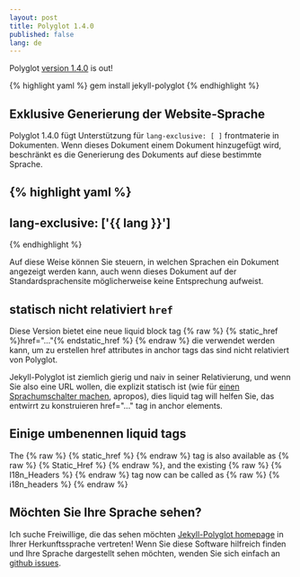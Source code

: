 ```yaml
---
layout: post
title: Polyglot 1.4.0
published: false
lang: de
---
```


Polyglot [version 1.4.0](https://rubygems.org/gems/jekyll-polyglot/versions/1.4.0) is out!

{% highlight yaml %}
gem install jekyll-polyglot
{% endhighlight %}

## Exklusive Generierung der Website-Sprache

Polyglot 1.4.0 fügt Unterstützung für `lang-exclusive: [ ]`  frontmaterie in Dokumenten. Wenn dieses Dokument einem Dokument hinzugefügt wird, beschränkt es die Generierung des Dokuments auf diese bestimmte Sprache.

{% highlight yaml %}
---
lang-exclusive: ['{{ lang }}']
---
{% endhighlight %}

Auf diese Weise können Sie steuern, in welchen Sprachen ein Dokument angezeigt werden kann, auch wenn dieses Dokument auf der Standardsprachensite möglicherweise keine Entsprechung aufweist.

## statisch nicht relativiert `href`

Diese Version bietet eine neue liquid block tag {% raw %} {% static_href %}href="..."{% endstatic_href %} {% endraw %} die verwendet werden kann, um zu erstellen href attributes in anchor tags das sind nicht relativiert von Polyglot.

Jekyll-Polyglot ist ziemlich gierig und naiv in seiner Relativierung, und wenn Sie also eine URL wollen, die explizit statisch ist (wie für [einen Sprachumschalter machen](https://github.com/untra/polyglot/blob/master/site/_includes/sidebar.html#L40-L42), apropos), dies liquid tag will helfen Sie, das entwirrt zu konstruieren href="..." tag in anchor elements.

## Einige umbenennen liquid tags

The {% raw %} {% static_href %} {% endraw %} tag is also available as {% raw %} {% Static_Href %} {% endraw %}, and the existing {% raw %} {% I18n_Headers %} {% endraw %} tag now can be called as {% raw %} {% i18n_headers %} {% endraw %}

## Möchten Sie Ihre Sprache sehen?

Ich suche Freiwillige, die das sehen möchten  [Jekyll-Polyglot homepage](https://polyglot.untra.io/) in Ihrer Herkunftssprache vertreten! Wenn Sie diese Software hilfreich finden und Ihre Sprache dargestellt sehen möchten, wenden Sie sich einfach an [github issues](https://github.com/untra/polyglot/issues).
